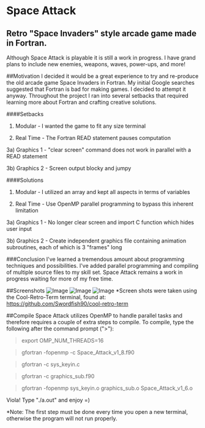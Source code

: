Space Attack
======================
Retro "Space Invaders" style arcade game made in Fortran.
-----------------------------------------------------------------------------------

Although Space Attack is playable it is still a work in progress. I have grand plans to include new enemies, weapons, waves, power-ups, and more!

##Motivation
  I decided it would be a great experience to try and re-produce the old arcade game Space Invaders in Fortran.  My initial Google searches suggested that Fortran is bad for making games.  I decided to attempt it anyway.  Throughout the project I ran into several setbacks that required learning more about Fortran and crafting creative solutions.

####Setbacks
1) Modular - I wanted the game to fit any size terminal

2) Real Time - The Fortran READ statement pauses computation

3a) Graphics 1 - "clear screen" command does not work in parallel with a READ statement

3b) Graphics 2 - Screen output blocky and jumpy

####Solutions
1) Modular - I utilized an array and kept all aspects in terms of variables

2) Real Time - Use OpenMP parallel programming to bypass this inherent limitation

3a) Graphics 1 - No longer clear screen and import C function which hides user input

3b) Graphics 2 - Create independent graphics file containing animation subroutines, each of which is 3 "frames" long

###Conclusion
  I've learned a tremendous amount about programming techniques and possibilities.  I've added parallel programming and compiling of multiple source files to my skill set.  Space Attack remains a work in progress waiting for more of my free time.


##Screenshots
![Image](<http://i.imgur.com/qNdxfxM.png>)
![Image](<http://i.imgur.com/a8E6ww0.png>)
![Image](<http://i.imgur.com/x0Sbp4n.png>)
*Screen shots were taken using the Cool-Retro-Term terminal, found at: https://github.com/Swordfish90/cool-retro-term

##Compile
Space Attack utilizes OpenMP to handle parallel tasks and therefore requires a couple of extra steps to compile.
To compile, type the following after the command prompt (">"):
  >export OMP_NUM_THREADS=16
  
  >gfortran -fopenmp -c Space_Attack_v1_8.f90
  
  >gfortran -c sys_keyin.c
  
  >gfortran -c graphics_sub.f90
  
  >gfortran -fopenmp sys_keyin.o graphics_sub.o Space_Attack_v1_6.o

Viola!  Type "./a.out" and enjoy =)

*Note: The first step must be done every time you open a new terminal, otherwise the program will not run properly.
